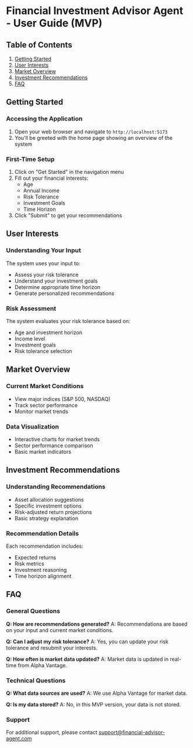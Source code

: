 # Financial Investment Advisor Agent - User Guide (MVP)

## Table of Contents
1. [Getting Started](#getting-started)
2. [User Interests](#user-interests)
3. [Market Overview](#market-overview)
4. [Investment Recommendations](#investment-recommendations)
5. [FAQ](#faq)

## Getting Started

### Accessing the Application
1. Open your web browser and navigate to `http://localhost:5173`
2. You'll be greeted with the home page showing an overview of the system

### First-Time Setup
1. Click on "Get Started" in the navigation menu
2. Fill out your financial interests:
   - Age
   - Annual Income
   - Risk Tolerance
   - Investment Goals
   - Time Horizon
3. Click "Submit" to get your recommendations

## User Interests

### Understanding Your Input
The system uses your input to:
- Assess your risk tolerance
- Understand your investment goals
- Determine appropriate time horizon
- Generate personalized recommendations

### Risk Assessment
The system evaluates your risk tolerance based on:
- Age and investment horizon
- Income level
- Investment goals
- Risk tolerance selection

## Market Overview

### Current Market Conditions
- View major indices (S&P 500, NASDAQ)
- Track sector performance
- Monitor market trends

### Data Visualization
- Interactive charts for market trends
- Sector performance comparison
- Basic market indicators

## Investment Recommendations

### Understanding Recommendations
- Asset allocation suggestions
- Specific investment options
- Risk-adjusted return projections
- Basic strategy explanation

### Recommendation Details
Each recommendation includes:
- Expected returns
- Risk metrics
- Investment reasoning
- Time horizon alignment

## FAQ

### General Questions
**Q: How are recommendations generated?**
A: Recommendations are based on your input and current market conditions.

**Q: Can I adjust my risk tolerance?**
A: Yes, you can update your risk tolerance and resubmit your interests.

**Q: How often is market data updated?**
A: Market data is updated in real-time from Alpha Vantage.

### Technical Questions
**Q: What data sources are used?**
A: We use Alpha Vantage for market data.

**Q: Is my data stored?**
A: No, in this MVP version, your data is not stored.

### Support
For additional support, please contact support@financial-advisor-agent.com 